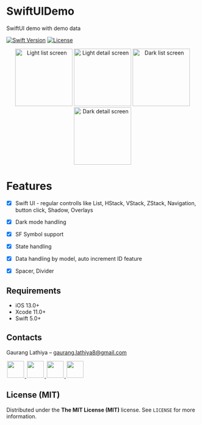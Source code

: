 # SwiftUIDemo
SwiftUI demo with demo data

[![Swift Version][swift-image]][swift-url]
[![License][license-image]][license-url]

<p align="center">
  <img src="https://i.imgur.com/8yoapfv.png" alt="Light list screen" width="150" />
  <img src="https://i.imgur.com/oIbVonX.png" alt="Light detail screen" width="150" />
  <img src="https://i.imgur.com/gUKOINa.png" alt="Dark list screen" width="150" />
  <img src="https://i.imgur.com/JAFst9G.png" alt="Dark detail screen" width="150" />
</p>

# Features

- [x] Swift UI - regular controlls like List, HStack, VStack, ZStack, Navigation, button click, Shadow, Overlays
- [x] Dark mode handling
- [x] SF Symbol support
- [x] State handling
- [x] Data handling by model, auto increment ID feature
- [x] Spacer, Divider


## Requirements

- iOS 13.0+
- Xcode 11.0+
- Swift 5.0+


## Contacts

Gaurang Lathiya  – gaurang.lathiya8@gmail.com

<a href="https://github.com/Gaurang311">
<img src="https://cloud.githubusercontent.com/assets/1567433/6521218/9c7e2502-c378-11e4-9431-c7255cf39577.png" height="44" hspace="2"/>
</a>
<a href="https://twitter.com/gaurang311">
<img src="https://cloud.githubusercontent.com/assets/1567433/6521243/fb085da4-c378-11e4-973e-1eeeac4b5ba5.png" height="44" hspace="2"/>
</a>
<a href="www.linkedin.com/in/gaurang-lathiya-91b60540">
<img src="https://cloud.githubusercontent.com/assets/1567433/6521256/20247bc2-c379-11e4-8e9e-417123debb8c.png" height="44" hspace="2"/>
<a href="https://stackoverflow.com/users/1298362/g212gs?tab=profile">
<img src="https://i.imgur.com/8Px7JnN.png" height="44" hspace="2"/>
</a>


## License (MIT)

Distributed under the **The MIT License (MIT)** license. See ``LICENSE`` for more information.

[swift-image]: https://img.shields.io/badge/swift-5-orange.svg
[swift-url]: https://swift.org/
[license-image]: https://img.shields.io/badge/License-MIT-blue.svg
[license-url]: https://www.connect.social/
